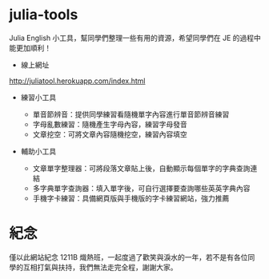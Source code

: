 # julia-tools

Julia English 小工具，幫同學們整理一些有用的資源，希望同學們在 JE 的過程中能更加順利！

- 線上網址

http://juliatool.herokuapp.com/index.html

* 練習小工具
  - 單音節辨音：提供同學練習看隨機單字內容進行單音節辨音練習
  - 字母亂數練習：隨機產生字母內容，練習字母發音
  - 文章挖空：可將文章內容隨機挖空，練習內容填空

* 輔助小工具
  - 文章單字整理器：可將段落文章貼上後，自動顯示每個單字的字典查詢連結
  - 多字典單字查詢器：填入單字後，可自行選擇要查詢哪些英英字典內容
  - 手機字卡練習：具備網頁版與手機版的字卡練習網站，強力推薦


# 紀念

僅以此網站紀念 1211B 熾熱班，一起度過了歡笑與淚水的一年，若不是有各位同學的互相打氣與扶持，我們無法走完全程，謝謝大家。

